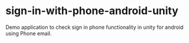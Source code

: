 # sign-in-with-phone-android-unity
Demo application to check sign in phone functionality in unity for android using Phone email.

